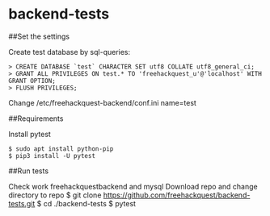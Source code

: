 # backend-tests

##Set the settings

Create test database by sql-queries:

	> CREATE DATABASE `test` CHARACTER SET utf8 COLLATE utf8_general_ci;
	> GRANT ALL PRIVILEGES ON test.* TO 'freehackquest_u'@'localhost' WITH GRANT OPTION;
	> FLUSH PRIVILEGES;

Change /etc/freehackquest-backend/conf.ini
	name=test

##Requirements

Install pytest

	$ sudo apt install python-pip
	$ pip3 install -U pytest

##Run tests

Check work freehackquestbackend and mysql 
Download repo and change directory to repo
	$ git clone https://github.com/freehackquest/backend-tests.git
	$ cd ./backend-tests
	$ pytest